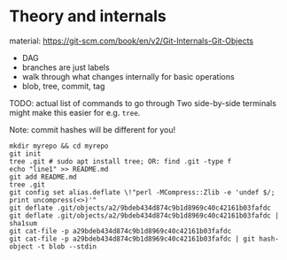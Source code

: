 # Theory and internals

material: https://git-scm.com/book/en/v2/Git-Internals-Git-Objects

- DAG
- branches are just labels
- walk through what changes internally for basic operations
- blob, tree, commit, tag

TODO: actual list of commands to go through Two side-by-side terminals might
make this easier for e.g. `tree`.

Note: commit hashes will be different for you!

```
mkdir myrepo && cd myrepo
git init
tree .git # sudo apt install tree; OR: find .git -type f
echo "line1" >> README.md
git add README.md
tree .git
git config set alias.deflate \!"perl -MCompress::Zlib -e 'undef $/; print uncompress(<>)'"
git deflate .git/objects/a2/9bdeb434d874c9b1d8969c40c42161b03fafdc
git deflate .git/objects/a2/9bdeb434d874c9b1d8969c40c42161b03fafdc | sha1sum
git cat-file -p a29bdeb434d874c9b1d8969c40c42161b03fafdc
git cat-file -p a29bdeb434d874c9b1d8969c40c42161b03fafdc | git hash-object -t blob --stdin
```
